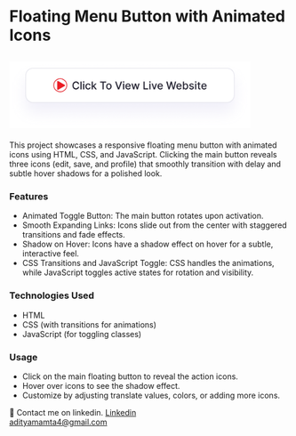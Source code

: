 # Floating Menu Button with Animated Icons

## <a href="https://adityamamta.github.io/floating-menu-action-btn/"><img src="img/readme-btn.png" alt="Click to view live website" height="120"></a> 

This project showcases a responsive floating menu button with animated icons using HTML, CSS, and JavaScript. Clicking the main button reveals three icons (edit, save, and profile) that smoothly transition with delay and subtle hover shadows for a polished look.

### Features 
- Animated Toggle Button: The main button rotates upon activation.
- Smooth Expanding Links: Icons slide out from the center with staggered transitions and fade effects.
- Shadow on Hover: Icons have a shadow effect on hover for a subtle, interactive feel.
- CSS Transitions and JavaScript Toggle: CSS handles the animations, while JavaScript toggles active states for rotation and visibility.
  
### Technologies Used
- HTML
- CSS (with transitions for animations)
- JavaScript (for toggling classes)
  
### Usage
- Click on the main floating button to reveal the action icons.
- Hover over icons to see the shadow effect.
- Customize by adjusting translate values, colors, or adding more icons.

💼 Contact me on linkedin. [Linkedin](https://www.linkedin.com/in/adityamamta/) <br>
adityamamta4@gmail.com

<!-- ![preview img](image/card-hover-effect-mockup.png) -->
